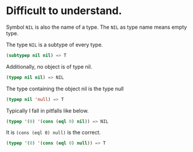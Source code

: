 # Difficult to understand.

Symbol `NIL` is also the name of a type.
The `NIL` as type name means empty type.

The type `NIL` is a subtype of every type.

```lisp
(subtypep nil nil) => T
```

Additionally, no object is of type nil.

```lisp
(typep nil nil) => NIL
```

The type containing the object nil is the type null

```lisp
(typep nil 'null) => T
```

Typically I fall in pitfalls like below.

```lisp
(typep '(0) '(cons (eql 0) nil)) => NIL
```
It is `(cons (eql 0) null)` is the correct.

```lisp
(typep '(0) '(cons (eql 0) null)) => T
```
